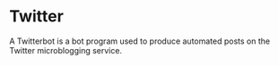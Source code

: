 # Twitter

A Twitterbot is a bot program used to produce automated posts on the Twitter microblogging service.

